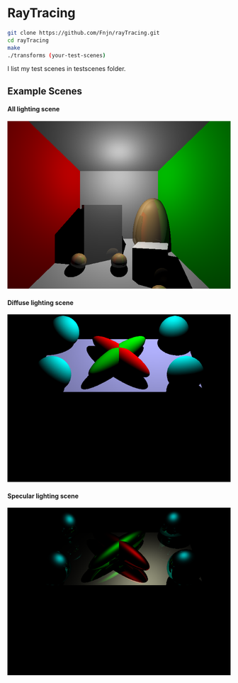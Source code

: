 # RayTracing

```bash
git clone https://github.com/Fnjn/rayTracing.git
cd rayTracing
make
./transforms (your-test-scenes)
```
I list my test scenes in testscenes folder.

## Example Scenes
#### All lighting scene
![scene6](testscenes/scene6.png)

#### Diffuse lighting scene
![scene4-diffuse](testscenes/scene4-diffuse.png)

#### Specular lighting scene
![scene4-specular](testscenes/scene4-specular.png)
